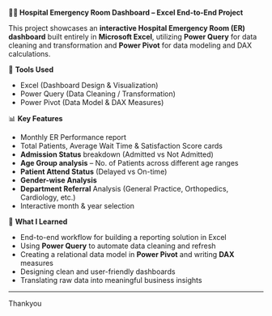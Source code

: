 
**🧑‍⚕️ Hospital Emergency Room Dashboard – Excel End-to-End Project**

This project showcases an **interactive Hospital Emergency Room (ER) dashboard** built entirely in **Microsoft Excel**, utilizing **Power Query** for data cleaning and transformation and **Power Pivot** for data modeling and DAX calculations.

🔧 **Tools Used**

* Excel (Dashboard Design & Visualization)
* Power Query (Data Cleaning / Transformation)
* Power Pivot (Data Model & DAX Measures)

📊 **Key Features**

* Monthly ER Performance report
* Total Patients, Average Wait Time & Satisfaction Score cards
* **Admission Status** breakdown (Admitted vs Not Admitted)
* **Age Group analysis** – No. of Patients across different age ranges
* **Patient Attend Status** (Delayed vs On-time)
* **Gender-wise Analysis**
* **Department Referral** Analysis (General Practice, Orthopedics, Cardiology, etc.)
* Interactive month & year selection

🎯 **What I Learned**

* End-to-end workflow for building a reporting solution in Excel
* Using **Power Query** to automate data cleaning and refresh
* Creating a relational data model in **Power Pivot** and writing **DAX** measures
* Designing clean and user-friendly dashboards
* Translating raw data into meaningful business insights

-----
Thankyou



